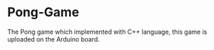 # Pong-Game

The Pong game which implemented with C++ language, this game is uploaded on the Arduino board.
